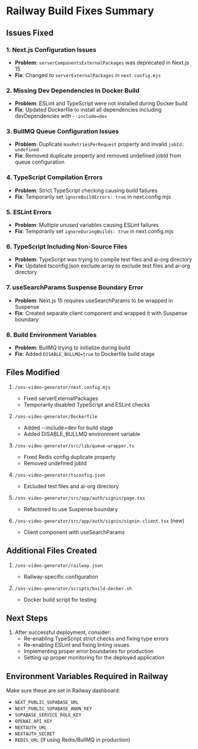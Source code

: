 # Railway Build Fixes Summary

## Issues Fixed

### 1. Next.js Configuration Issues
- **Problem**: `serverComponentsExternalPackages` was deprecated in Next.js 15
- **Fix**: Changed to `serverExternalPackages` in `next.config.mjs`

### 2. Missing Dev Dependencies in Docker Build
- **Problem**: ESLint and TypeScript were not installed during Docker build
- **Fix**: Updated Dockerfile to install all dependencies including devDependencies with `--include=dev`

### 3. BullMQ Queue Configuration Issues  
- **Problem**: Duplicate `maxRetriesPerRequest` property and invalid `jobId: undefined`
- **Fix**: Removed duplicate property and removed undefined jobId from queue configuration

### 4. TypeScript Compilation Errors
- **Problem**: Strict TypeScript checking causing build failures
- **Fix**: Temporarily set `ignoreBuildErrors: true` in next.config.mjs

### 5. ESLint Errors
- **Problem**: Multiple unused variables causing ESLint failures
- **Fix**: Temporarily set `ignoreDuringBuilds: true` in next.config.mjs

### 6. TypeScript Including Non-Source Files
- **Problem**: TypeScript was trying to compile test files and ai-org directory
- **Fix**: Updated tsconfig.json exclude array to exclude test files and ai-org directory

### 7. useSearchParams Suspense Boundary Error
- **Problem**: Next.js 15 requires useSearchParams to be wrapped in Suspense
- **Fix**: Created separate client component and wrapped it with Suspense boundary

### 8. Build Environment Variables
- **Problem**: BullMQ trying to initialize during build
- **Fix**: Added `DISABLE_BULLMQ=true` to Dockerfile build stage

## Files Modified

1. `/sns-video-generator/next.config.mjs`
   - Fixed serverExternalPackages
   - Temporarily disabled TypeScript and ESLint checks

2. `/sns-video-generator/Dockerfile`
   - Added --include=dev for build stage
   - Added DISABLE_BULLMQ environment variable

3. `/sns-video-generator/src/lib/queue-wrapper.ts`
   - Fixed Redis config duplicate property
   - Removed undefined jobId

4. `/sns-video-generator/tsconfig.json`
   - Excluded test files and ai-org directory

5. `/sns-video-generator/src/app/auth/signin/page.tsx`
   - Refactored to use Suspense boundary

6. `/sns-video-generator/src/app/auth/signin/signin-client.tsx` (new)
   - Client component with useSearchParams

## Additional Files Created

1. `/sns-video-generator/railway.json`
   - Railway-specific configuration

2. `/sns-video-generator/scripts/build-docker.sh`
   - Docker build script for testing

## Next Steps

1. After successful deployment, consider:
   - Re-enabling TypeScript strict checks and fixing type errors
   - Re-enabling ESLint and fixing linting issues
   - Implementing proper error boundaries for production
   - Setting up proper monitoring for the deployed application

## Environment Variables Required in Railway

Make sure these are set in Railway dashboard:
- `NEXT_PUBLIC_SUPABASE_URL`
- `NEXT_PUBLIC_SUPABASE_ANON_KEY`
- `SUPABASE_SERVICE_ROLE_KEY`
- `OPENAI_API_KEY`
- `NEXTAUTH_URL`
- `NEXTAUTH_SECRET`
- `REDIS_URL` (if using Redis/BullMQ in production)